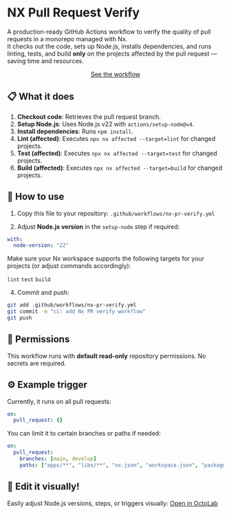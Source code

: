 # NX Pull Request Verify

A production-ready GitHub Actions workflow to verify the quality of pull requests in a monorepo managed with Nx.  
It checks out the code, sets up Node.js, installs dependencies, and runs linting, tests, and build **only** on the projects affected by the pull request — saving time and resources.

<p align="center">
<a href="./workflow.yml">See the workflow</a>
</p>

## 📋 What it does

1. **Checkout code**: Retrieves the pull request branch.
2. **Setup Node.js**: Uses Node.js v22 with `actions/setup-node@v4`.
3. **Install dependencies**: Runs `npm install`.
4. **Lint (affected)**: Executes `npx nx affected --target=lint` for changed projects.
5. **Test (affected)**: Executes `npx nx affected --target=test` for changed projects.
6. **Build (affected)**: Executes `npx nx affected --target=build` for changed projects.

## 🚀 How to use

1. Copy this file to your repository: `.github/workflows/nx-pr-verify.yml`

2. Adjust **Node.js version** in the `setup-node` step if required:

```yaml
with:
  node-version: "22"
```

Make sure your Nx workspace supports the following targets for your projects (or adjust commands accordingly):

`lint`  `test`  `build`

4. Commit and push:

```bash
git add .github/workflows/nx-pr-verify.yml
git commit -m "ci: add Nx PR verify workflow"
git push
```

## 🔐 Permissions

This workflow runs with **default read-only** repository permissions. No secrets are required.

## ⚙️ Example trigger

Currently, it runs on all pull requests:

```yaml
on:
  pull_request: {}
```

You can limit it to certain branches or paths if needed:

```yaml
on:
  pull_request:
    branches: [main, develop]
    paths: ["apps/**", "libs/**", "nx.json", "workspace.json", "package.json"]
```

## 🐙 Edit it visually!

Easily adjust Node.js versions, steps, or triggers visually: [Open in OctoLab](https://www.octolab.app/templates/nx-pr-verify)